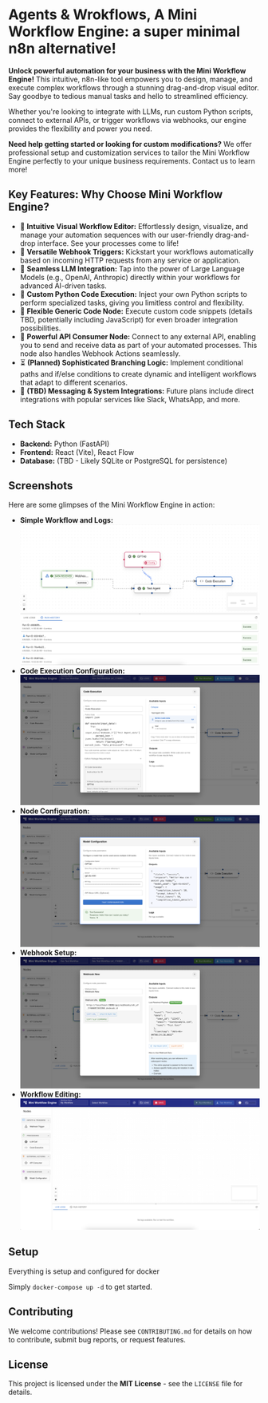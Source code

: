 # Agents & Wrokflows, A Mini Workflow Engine: a super minimal n8n alternative!

**Unlock powerful automation for your business with the Mini Workflow Engine!** This intuitive, n8n-like tool empowers you to design, manage, and execute complex workflows through a stunning drag-and-drop visual editor. Say goodbye to tedious manual tasks and hello to streamlined efficiency.

Whether you're looking to integrate with LLMs, run custom Python scripts, connect to external APIs, or trigger workflows via webhooks, our engine provides the flexibility and power you need.

**Need help getting started or looking for custom modifications?** We offer professional setup and customization services to tailor the Mini Workflow Engine perfectly to your unique business requirements. Contact us to learn more!

## Key Features: Why Choose Mini Workflow Engine?

*   🚀 **Intuitive Visual Workflow Editor:** Effortlessly design, visualize, and manage your automation sequences with our user-friendly drag-and-drop interface. See your processes come to life!
*   🎣 **Versatile Webhook Triggers:** Kickstart your workflows automatically based on incoming HTTP requests from any service or application.
*   🧠 **Seamless LLM Integration:** Tap into the power of Large Language Models (e.g., OpenAI, Anthropic) directly within your workflows for advanced AI-driven tasks.
*   🐍 **Custom Python Code Execution:** Inject your own Python scripts to perform specialized tasks, giving you limitless control and flexibility.
*   🧩 **Flexible Generic Code Node:** Execute custom code snippets (details TBD, potentially including JavaScript) for even broader integration possibilities.
*   🔗 **Powerful API Consumer Node:** Connect to any external API, enabling you to send and receive data as part of your automated processes. This node also handles Webhook Actions seamlessly.
*   ⏳ **(Planned) Sophisticated Branching Logic:** Implement conditional paths and if/else conditions to create dynamic and intelligent workflows that adapt to different scenarios.
*   🔔 **(TBD) Messaging & System Integrations:** Future plans include direct integrations with popular services like Slack, WhatsApp, and more.

## Tech Stack

*   **Backend:** Python (FastAPI)
*   **Frontend:** React (Vite), React Flow
*   **Database:** (TBD - Likely SQLite or PostgreSQL for persistence)

## Screenshots

Here are some glimpses of the Mini Workflow Engine in action:

*   **Simple Workflow and Logs:**
    ![Simple Workflow and Logs](./assets/ASimpleWorkflow_And_LogsScreen.png)
*   **Code Execution Configuration:**
    ![Code Execution Screen](./assets/CodeExecutionScreen.png)
*   **Node Configuration:**
    ![Node Configuration Screen](./assets/NodeConfigurationScreen.png)
*   **Webhook Setup:**
    ![Webhook Setup Screen](./assets/WebHookSetupScreen.png)
*   **Workflow Editing:**
    ![Editing Screen](./assets/EditingScreen.png)

## Setup

Everything is setup and configured for docker

Simply `docker-compose up -d` to get started.

## Contributing

We welcome contributions! Please see `CONTRIBUTING.md` for details on how to contribute, submit bug reports, or request features.

## License

This project is licensed under the **MIT License** - see the `LICENSE` file for details.
